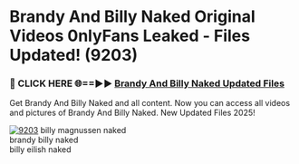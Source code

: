 # Brandy And Billy Naked Original Videos 0nlyFans Leaked - Files Updated! (9203)

<h3>🔴 CLICK HERE 🌐==►► <a href="https://tinyurl.com/up5wt9bj" rel="nofollow">Brandy And Billy Naked Updated Files</a></h3>

Get Brandy And Billy Naked and all content. Now you can access all videos and pictures of Brandy And Billy Naked. New Updated Files 2025!

[![9203](https://i.imgur.com/ABiUzMV.gif)](https://tinyurl.com/up5wt9bj)
billy magnussen naked<br>
brandy billy naked<br>
billy eilish naked